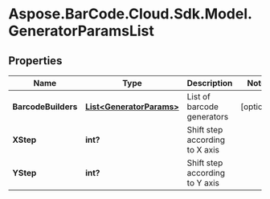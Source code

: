 # Aspose.BarCode.Cloud.Sdk.Model.GeneratorParamsList

## Properties

Name | Type | Description | Notes
---- | ---- | ----------- | -----
**BarcodeBuilders** | [**List&lt;GeneratorParams&gt;**](GeneratorParams.md) | List of barcode generators | [optional]
**XStep** | **int?** | Shift step according to X axis |
**YStep** | **int?** | Shift step according to Y axis |

